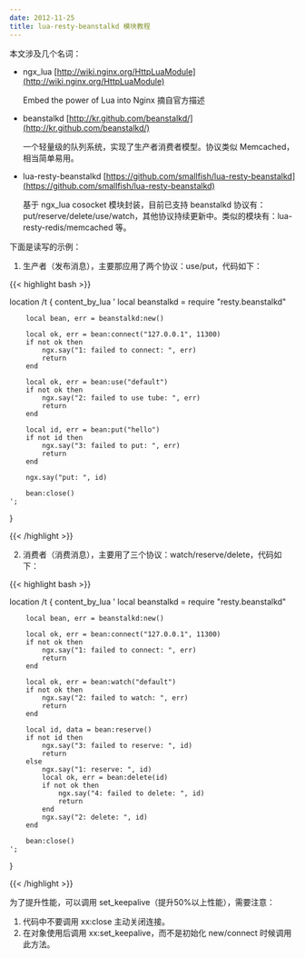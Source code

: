 ```yaml
---
date: 2012-11-25
title: lua-resty-beanstalkd 模块教程
---
```


本文涉及几个名词：

* ngx_lua [http://wiki.nginx.org/HttpLuaModule](http://wiki.nginx.org/HttpLuaModule)
    
     Embed the power of Lua into Nginx 摘自官方描述
         
* beanstalkd [http://kr.github.com/beanstalkd/](http://kr.github.com/beanstalkd/)

    一个轻量级的队列系统，实现了生产者消费者模型。协议类似 Memcached，相当简单易用。

* lua-resty-beanstalkd [https://github.com/smallfish/lua-resty-beanstalkd](https://github.com/smallfish/lua-resty-beanstalkd)

    基于 ngx_lua cosocket 模块封装，目前已支持 beanstalkd 协议有：put/reserve/delete/use/watch，其他协议持续更新中。类似的模块有：lua-resty-redis/memcached 等。

下面是读写的示例：

1. 生产者（发布消息），主要那应用了两个协议：use/put，代码如下：

{{< highlight bash >}}

location /t {
    content_by_lua '
        local beanstalkd = require "resty.beanstalkd"
        
        local bean, err = beanstalkd:new()

        local ok, err = bean:connect("127.0.0.1", 11300)
        if not ok then
            ngx.say("1: failed to connect: ", err)
            return
        end

        local ok, err = bean:use("default")
        if not ok then
            ngx.say("2: failed to use tube: ", err)
            return
        end
   
        local id, err = bean:put("hello")
        if not id then
            ngx.say("3: failed to put: ", err)
            return
        end

        ngx.say("put: ", id)

        bean:close()
    ';
}

{{< /highlight >}}

2. 消费者（消费消息），主要用了三个协议：watch/reserve/delete，代码如下：

{{< highlight bash >}}

location /t {
    content_by_lua '
        local beanstalkd = require "resty.beanstalkd"

        local bean, err = beanstalkd:new()

        local ok, err = bean:connect("127.0.0.1", 11300)
        if not ok then
            ngx.say("1: failed to connect: ", err)
            return
        end

        local ok, err = bean:watch("default")
        if not ok then
            ngx.say("2: failed to watch: ", err)
            return
        end

        local id, data = bean:reserve()
        if not id then
            ngx.say("3: failed to reserve: ", id)
            return
        else
            ngx.say("1: reserve: ", id)
            local ok, err = bean:delete(id)
            if not ok then
                ngx.say("4: failed to delete: ", id)
                return
            end
            ngx.say("2: delete: ", id)
        end

        bean:close()
    ';
}

{{< /highlight >}}

为了提升性能，可以调用 set_keepalive（提升50%以上性能），需要注意：

1. 代码中不要调用 xx:close 主动关闭连接。
2. 在对象使用后调用 xx:set_keepalive，而不是初始化 new/connect 时候调用此方法。




